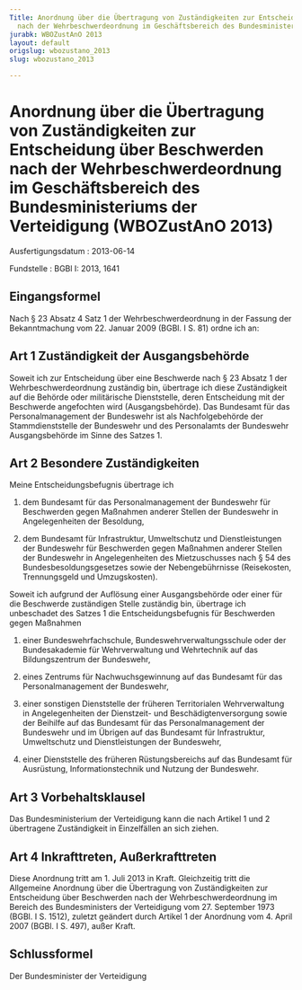 ```yaml
---
Title: Anordnung über die Übertragung von Zuständigkeiten zur Entscheidung über Beschwerden
  nach der Wehrbeschwerdeordnung im Geschäftsbereich des Bundesministeriums der Verteidigung
jurabk: WBOZustAnO 2013
layout: default
origslug: wbozustano_2013
slug: wbozustano_2013

---
```


# Anordnung über die Übertragung von Zuständigkeiten zur Entscheidung über Beschwerden nach der Wehrbeschwerdeordnung im Geschäftsbereich des Bundesministeriums der Verteidigung (WBOZustAnO 2013)

Ausfertigungsdatum
:   2013-06-14

Fundstelle
:   BGBl I: 2013, 1641


## Eingangsformel

Nach § 23 Absatz 4 Satz 1 der Wehrbeschwerdeordnung in der Fassung der
Bekanntmachung vom 22. Januar 2009 (BGBl. I S. 81) ordne ich an:


## Art 1 Zuständigkeit der Ausgangsbehörde

Soweit ich zur Entscheidung über eine Beschwerde nach § 23 Absatz 1
der Wehrbeschwerdeordnung zuständig bin, übertrage ich diese
Zuständigkeit auf die Behörde oder militärische Dienststelle, deren
Entscheidung mit der Beschwerde angefochten wird (Ausgangsbehörde).
Das Bundesamt für das Personalmanagement der Bundeswehr ist als
Nachfolgebehörde der Stammdienststelle der Bundeswehr und des
Personalamts der Bundeswehr Ausgangsbehörde im Sinne des Satzes 1.


## Art 2 Besondere Zuständigkeiten

Meine Entscheidungsbefugnis übertrage ich

1.  dem Bundesamt für das Personalmanagement der Bundeswehr für
    Beschwerden gegen Maßnahmen anderer Stellen der Bundeswehr in
    Angelegenheiten der Besoldung,


2.  dem Bundesamt für Infrastruktur, Umweltschutz und Dienstleistungen der
    Bundeswehr für Beschwerden gegen Maßnahmen anderer Stellen der
    Bundeswehr in Angelegenheiten des Mietzuschusses nach § 54 des
    Bundesbesoldungsgesetzes sowie der Nebengebührnisse (Reisekosten,
    Trennungsgeld und Umzugskosten).



Soweit ich aufgrund der Auflösung einer Ausgangsbehörde oder einer für
die Beschwerde zuständigen Stelle zuständig bin, übertrage ich
unbeschadet des Satzes 1 die Entscheidungsbefugnis für Beschwerden
gegen Maßnahmen

1.  einer Bundeswehrfachschule, Bundeswehrverwaltungsschule oder der
    Bundesakademie für Wehrverwaltung und Wehrtechnik auf das
    Bildungszentrum der Bundeswehr,


2.  eines Zentrums für Nachwuchsgewinnung auf das Bundesamt für das
    Personalmanagement der Bundeswehr,


3.  einer sonstigen Dienststelle der früheren Territorialen Wehrverwaltung
    in Angelegenheiten der Dienstzeit- und Beschädigtenversorgung sowie
    der Beihilfe auf
    das Bundesamt                    für das Personalmanagement der
    Bundeswehr und im Übrigen auf das Bundesamt für Infrastruktur,
    Umweltschutz und Dienstleistungen der Bundeswehr,


4.  einer Dienststelle des früheren Rüstungsbereichs auf das Bundesamt für
    Ausrüstung, Informationstechnik und Nutzung der Bundeswehr.





## Art 3 Vorbehaltsklausel

Das Bundesministerium der Verteidigung kann die nach Artikel 1 und 2
übertragene Zuständigkeit in Einzelfällen an sich ziehen.


## Art 4 Inkrafttreten, Außerkrafttreten

Diese Anordnung tritt am 1. Juli 2013 in Kraft. Gleichzeitig tritt die
Allgemeine Anordnung über die Übertragung von Zuständigkeiten zur
Entscheidung über Beschwerden nach der Wehrbeschwerdeordnung im
Bereich des Bundesministers der Verteidigung vom 27. September 1973
(BGBl. I S. 1512), zuletzt geändert durch Artikel 1 der Anordnung vom
4\. April 2007 (BGBl. I S. 497), außer Kraft.


## Schlussformel

Der Bundesminister der Verteidigung


